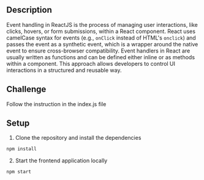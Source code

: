 ## Description
Event handling in ReactJS is the process of managing user interactions, like clicks, hovers, or form submissions, within a React component. React uses camelCase syntax for events (e.g., `onClick` instead of HTML's `onclick`) and passes the event as a synthetic event, which is a wrapper around the native event to ensure cross-browser compatibility. Event handlers in React are usually written as functions and can be defined either inline or as methods within a component. This approach allows developers to control UI interactions in a structured and reusable way.

## Challenge
Follow the instruction in the index.js file

## Setup

1. Clone the repository and install the dependencies
```bash
npm install
```
2. Start the frontend application locally
```bash
npm start
```